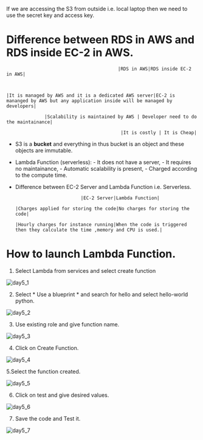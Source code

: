 If we are accessing the S3 from outside i.e. local laptop then we need to use the secret key and access key.

# Difference between RDS in AWS and RDS inside EC-2 in AWS.

	                                         |RDS in AWS|RDS inside EC-2 in AWS|
	


	|It is managed by AWS and it is a dedicated AWS server|EC-2 is mananged by AWS but any application inside will be managed by developers|

			      |Scalability is maintained by AWS | Developer need to do the maintainance|

	                                          |It is costly | It is Cheap|

- S3 is a **bucket** and everything in thus bucket is an object and these objects are immutable.

- Lambda Function (serverless): - It does not have a server, - It requires no maintainance, - Automatic scalability is present, - Charged according to the compute time.

- Difference between EC-2 Server and Lambda Function i.e. Serverless.


	                          |EC-2 Server|Lambda Function|

	  |Charges applied for storing the code|No charges for storing the code|
	
	  |Hourly charges for instance running|When the code is triggered then they calculate the time ,memory and CPU is used.|

	
# How to launch Lambda Function. 

 1. Select Lambda from services and select create function 

![day5_1](https://user-images.githubusercontent.com/63596252/81172279-946c4000-8fbb-11ea-9476-e7ff8654997a.png)

  2. Select * Use a blueprint * and search for hello and select hello-world python. 
  
![day5_2](https://user-images.githubusercontent.com/63596252/81172282-959d6d00-8fbb-11ea-9bfe-c298f5d13bad.png)

  3. Use existing role and give function name. 

![day5_3](https://user-images.githubusercontent.com/63596252/81172283-96360380-8fbb-11ea-9000-e3ed1aab497a.png)

  4. Click on Create Function. 
  
![day5_4](https://user-images.githubusercontent.com/63596252/81172284-96360380-8fbb-11ea-9a86-9058c0b6c10c.png)

  5.Select the function created. 
  
![day5_5](https://user-images.githubusercontent.com/63596252/81172286-96ce9a00-8fbb-11ea-9b16-d4a9b36325b9.png)

  6. Click on test and give desired values. 
  
![day5_6](https://user-images.githubusercontent.com/63596252/81172287-96ce9a00-8fbb-11ea-9e62-40fe32747b76.png)

  7. Save the code and Test it. 
  
![day5_7](https://user-images.githubusercontent.com/63596252/81172290-97673080-8fbb-11ea-895d-37d7e7638296.png)
